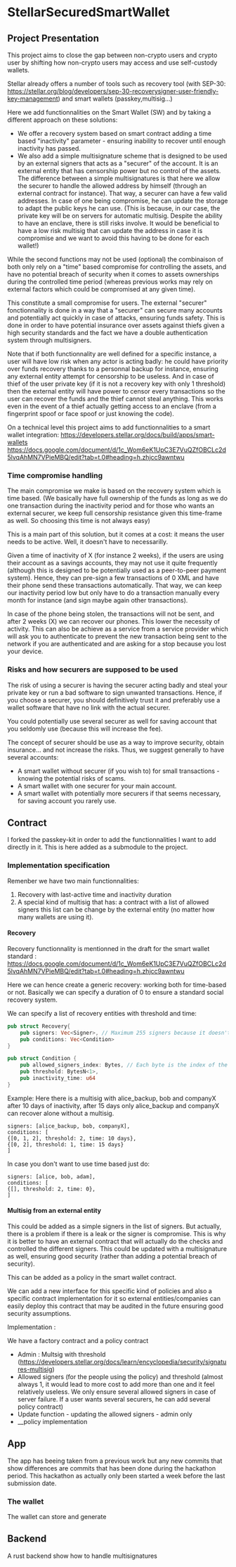 # StellarSecuredSmartWallet

## Project Presentation 
This project aims to close the gap between non-crypto users and crypto user by shifting 
how non-crypto users may access and use self-custody wallets.

Stellar already offers a number of tools such as recovery tool (with SEP-30: https://stellar.org/blog/developers/sep-30-recoverysigner-user-friendly-key-management) and smart wallets (passkey,multisig...)

Here we add functionnalities on the Smart Wallet (SW) and by taking a different approach on these solutions: 
- We offer a recovery system based on smart contract adding a time based "inactivity" parameter - ensuring inability to recover until enough inactivity has passed.
- We also add a simple multisignature scheme that is designed to be used by an external signers that acts as a "securer" of the account. It is an external entity that has censorship power but no control of the assets.
The difference between a simple multisignatures is that here we allow the securer to handle the allowed address by himself (through an external contract for instance). That way, a securer can have a few valid addresses. In case of one being compromise, he can update the storage to adapt the public keys he can use. 
(This is because, in our case, the private key will be on servers for automatic multisig. Despite the ability to have an enclave, there is still risks involve. It would be beneficial to have a low risk multisig that can update the address in case it is compromise and we want to avoid this having to be done for each wallet!)

While the second functions may not be used (optional) the combinaison of both only rely on a "time" based compromise for controlling the assets, and have no potential breach of security when it comes 
to assets ownerships during the controlled time period (whereas previous works may rely on external factors which could be compromised at any given time).

This constitute a small compromise for users. 
The external "securer" fonctionnality is done in a way that a "securer" can secure many accounts 
and potentially act quickly in case of attacks, ensuring funds safety. This is done in order to have potential insurance over assets against thiefs given a high security standards and the fact we have 
a double authentication system through multisigners.

Note that if both functionnality are well defined for a specific instance, a user will have low risk 
when any actor is acting badly: he could have priority over funds recovery thanks to a personnal backup for instance, ensuring any external entity attempt for censorship to be useless. 
And in case of thief of the user private key (if it is not a recovery key with only 1 threshold) then
the external entity will have power to censor every transactions so the user can recover the funds
and the thief cannot steal anything. This works even in the event of a thief actually getting access
to an enclave (from a fingerprint spoof or face spoof or just knowing the code).

On a technical level this project aims to add functionnalities to a smart wallet integration: 
https://developers.stellar.org/docs/build/apps/smart-wallets
https://docs.google.com/document/d/1c_Wom6eK1UpC3E7VuQZfOBCLc2d5lvqAhMN7VPieMBQ/edit?tab=t.0#heading=h.zhjcc9awntwu


### Time compromise handling

The main compromise we make is based on the recovery system which is time based.
(We basically have full ownership of the funds as long as we do one transaction during the inactivity period
and for those who wants an external securer, we keep full censorship resistance given this time-frame as well. So choosing this time is not always easy)

This is a main part of this solution, but it comes at a cost: it means the user needs to be active.
Well, it doesn't have to necessarilly.

Given a time of inactivity of X (for instance 2 weeks), if the users are using their account as a 
savings accounts, they may not use it quite frequently (although this is designed to be potentially 
used as a peer-to-peer payment system). Hence, they can pre-sign a few transactions of 0 XML and have 
their phone send these transactions automatically. That way, we can keep our inactivity period low but 
only have to do a transaction manually every month for instance (and sign maybe again other transactions).

In case of the phone being stolen, the transactions will not be sent, and after 2 weeks (X) we can recover
our phones. This lower the necessity of activity. This can also be achieve as a service from a service provider
which will ask you to authenticate to prevent the new transaction being sent to the network if you 
are authenticated and are asking for a stop because you lost your device.


### Risks and how securers are supposed to be used

The risk of using a securer is having the securer acting badly and steal your private key or run a bad software to sign unwanted transactions. Hence, if you choose a securer, you should definitively trust it and preferably use a wallet software that have no link with the actual securer.

You could potentially use several securer as well for saving account that you seldomly use (because this will increase the fee).

The concept of securer should be use as a way to improve security, obtain insurance... and not increase the risks. Thus, we suggest generally to have several accounts: 
- A smart wallet without securer (if you wish to) for small transactions - knowing the potential risks of scams.
- A smart wallet with one securer for your main account.
- A smart wallet with potentially more securers if that seems necessary, for saving account you rarely use.

## Contract

I forked the passkey-kit in order to add the functionnalities I want to add directly in it.
This is here added as a submodule to the project.

### Implementation specification

Remenber we have two main functionnalities: 
1. Recovery with last-active time and inactivity duration
2. A special kind of multisig that has: a contract with a list of allowed signers this list can be change by the external entity (no matter how many wallets are using it).

#### Recovery

Recovery functionnality is mentionned in the draft for the smart wallet standard : https://docs.google.com/document/d/1c_Wom6eK1UpC3E7VuQZfOBCLc2d5lvqAhMN7VPieMBQ/edit?tab=t.0#heading=h.zhjcc9awntwu

Here we can hence create a generic recovery: working both for time-based or not.
Basically we can specify a duration of 0 to ensure a standard social recovery system.

We can specify a list of recovery entities with threshold and time:
```rust
pub struct Recovery{
    pub signers: Vec<Signer>, // Maximum 255 signers because it doesn't make sense to have more
    pub conditions: Vec<Condition>
}

pub struct Condition {
    pub allowed_signers_index: Bytes, // Each byte is the index of the signer + Assuming if this is empty we use all the signers
    pub threshold: BytesN<1>,
    pub inactivity_time: u64
}
```

Example: 
Here there is a multisig with alice_backup, bob and companyX after 10 days of inactivity,
after 15 days only alice_backup and companyX can recover alone without a multisig.
```
signers: [alice_backup, bob, companyX],
conditions: [
{[0, 1, 2], threshold: 2, time: 10 days},
{[0, 2], threshold: 1, time: 15 days}
]
```

In case you don't want to use time based just do: 
```
signers: [alice, bob, adam],
conditions: [
{[], threshold: 2, time: 0},
]
```


#### Multisig from an external entity

This could be added as a simple signers in the list of signers. But actually, 
there is a problem if there is a leak or the signer is compromise. 
This is why it is better to have an external contract that will actually do the checks and 
controlled the different signers. This could be updated with a multisignature as well, ensuring good security (rather than adding a potential breach of security).

This can be added as a policy in the smart wallet contract. 

We can add a new interface for this specific kind of policies and also a specific contract 
implementation for it so external entities/companies can easily deploy this contract that may be audited in the future ensuring good security assumptions.


Implementation : 

We have a factory contract and a policy contract

- Admin : Multsig with threshold (https://developers.stellar.org/docs/learn/encyclopedia/security/signatures-multisig)
- Allowed signers (for the people using the policy) and threshold (almost always 1, it would lead to more cost to add more than one and it feel relatively useless. We only ensure several allowed signers in case of server failure. If a user wants several securers, he can add several policy contract)
- Update function - updating the allowed signers - admin only
- __policy implementation


## App

The app has beeing taken from a previous work but any new commits that show differences are commits
that has been done during the hackathon period. 
This hackathon as actually only been started a week before the last submission date.

### The wallet

The wallet can store and generate 


## Backend 

A rust backend show how to handle multisignatures
